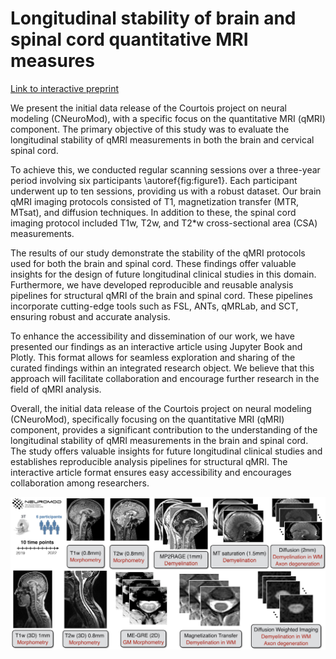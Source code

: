# Longitudinal stability of brain and spinal cord quantitative MRI measures

[Link to interactive preprint](https://courtois-neuromod.github.io/anat-processing-paper/)

We present the initial data release of the Courtois project on neural modeling (CNeuroMod), with a specific focus on the quantitative MRI (qMRI) component. The primary objective of this study was to evaluate the longitudinal stability of qMRI measurements in both the brain and cervical spinal cord. 

To achieve this, we conducted regular scanning sessions over a three-year period involving six participants \autoref{fig:figure1}. Each participant underwent up to ten sessions, providing us with a robust dataset. Our brain qMRI imaging protocols consisted of T1, magnetization transfer (MTR, MTsat), and diffusion techniques. In addition to these, the spinal cord imaging protocol included T1w, T2w, and T2\*w cross-sectional area (CSA) measurements.

The results of our study demonstrate the stability of the qMRI protocols used for both the brain and spinal cord. These findings offer valuable insights for the design of future longitudinal clinical studies in this domain. Furthermore, we have developed reproducible and reusable analysis pipelines for structural qMRI of the brain and spinal cord. These pipelines incorporate cutting-edge tools such as FSL, ANTs, qMRLab, and SCT, ensuring robust and accurate analysis.

To enhance the accessibility and dissemination of our work, we have presented our findings as an interactive article using Jupyter Book and Plotly. This format allows for seamless exploration and sharing of the curated findings within an integrated research object. We believe that this approach will facilitate collaboration and encourage further research in the field of qMRI analysis.

Overall, the initial data release of the Courtois project on neural modeling (CNeuroMod), specifically focusing on the quantitative MRI (qMRI) component, provides a significant contribution to the understanding of the longitudinal stability of qMRI measurements in the brain and spinal cord. The study offers valuable insights for future longitudinal clinical studies and establishes reproducible analysis pipelines for structural qMRI. The interactive article format ensures easy accessibility and encourages collaboration among researchers.

![image](figure1.png)
